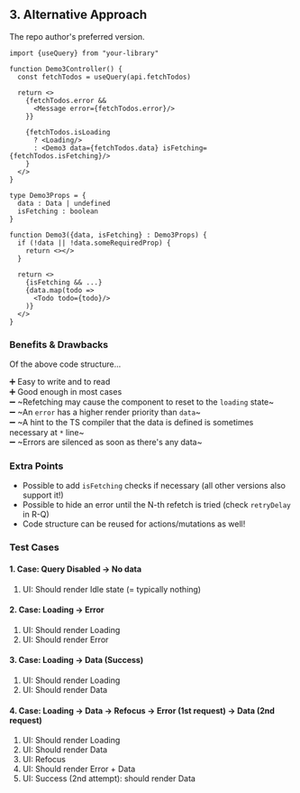 ## 3. Alternative Approach

The repo author's preferred version.

```tsx
import {useQuery} from "your-library"

function Demo3Controller() {
  const fetchTodos = useQuery(api.fetchTodos)

  return <>
    {fetchTodos.error &&
      <Message error={fetchTodos.error}/>
    }}

    {fetchTodos.isLoading
      ? <Loading/>
      : <Demo3 data={fetchTodos.data} isFetching={fetchTodos.isFetching}/>
    }
  </>
}

type Demo3Props = {
  data : Data | undefined
  isFetching : boolean
}

function Demo3({data, isFetching} : Demo3Props) {
  if (!data || !data.someRequiredProp) {
    return <></>
  }

  return <>
    {isFetching && ...}
    {data.map(todo =>
      <Todo todo={todo}/>
    )}
  </>
}
```

### Benefits & Drawbacks

Of the above code structure...

➕ Easy to write and to read<br/>
➕ Good enough in most cases<br/>
➖ ~Refetching may cause the component to reset to the `loading` state~<br/>
➖ ~An `error` has a higher render priority than `data`~<br/>
➖ ~A hint to the TS compiler that the data is defined is sometimes necessary at `*` line~<br/>
➖ ~Errors are silenced as soon as there's any data~<br/>

### Extra Points

* Possible to add `isFetching` checks if necessary (all other versions also support it!)
* Possible to hide an error until the N-th refetch is tried (check `retryDelay` in R-Q)
* Code structure can be reused for actions/mutations as well!

### Test Cases

#### 1. Case: Query Disabled -> No data

1. UI: Should render Idle state (= typically nothing)

#### 2. Case: Loading -> Error

1. UI: Should render Loading
2. UI: Should render Error

#### 3. Case: Loading -> Data (Success)

1. UI: Should render Loading
2. UI: Should render Data

#### 4. Case: Loading -> Data -> Refocus -> Error (1st request) -> Data (2nd request)

1. UI: Should render Loading
2. UI: Should render Data
3. UI: Refocus
4. UI: Should render Error + Data
5. UI: Success (2nd attempt): should render Data



